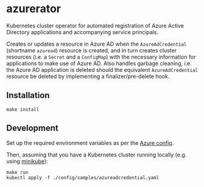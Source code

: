# azurerator

Kubernetes cluster operator for automated registration of Azure Active Directory applications and accompanying service principals.

Creates or updates a resource in Azure AD when the `AzureAdCredential` (shortname `azuread`) resource is created, 
and in turn creates cluster resources (i.e. a `Secret` and a `ConfigMap`) with the necessary information for
applications to make use of Azure AD. Also handles garbage cleaning, i.e. the Azure AD application is deleted should
the equivalent `AzureAdCredential` resource be deleted by implementing a finalizer/pre-delete hook.

## Installation
```shell script
make install
```

## Development

Set up the required environment variables as per the [Azure config](./pkg/azure/config.go).

Then, assuming that you have a Kubernetes cluster running locally (e.g. using [minikube](https://github.com/kubernetes/minikube)):

```shell script
make run
kubectl apply -f ./config/samples/azureadcredential.yaml
```
